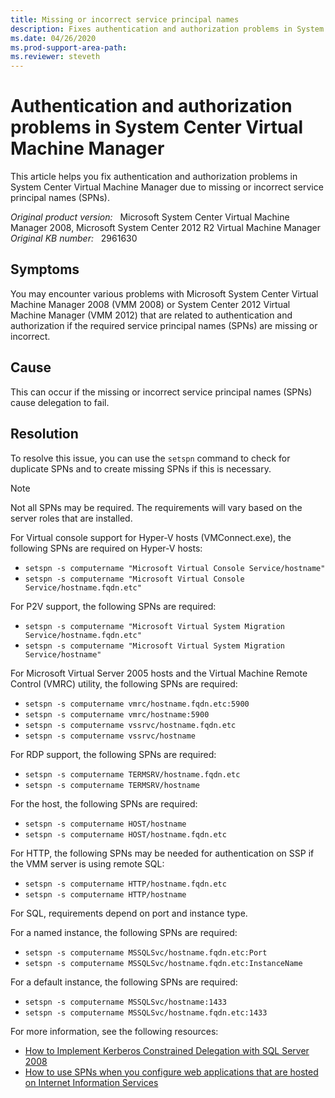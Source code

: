 ```yaml
---
title: Missing or incorrect service principal names
description: Fixes authentication and authorization problems in System Center Virtual Machine Manager due to missing or incorrect service principal names.
ms.date: 04/26/2020
ms.prod-support-area-path: 
ms.reviewer: steveth
---
```

# Authentication and authorization problems in System Center Virtual Machine Manager

This article helps you fix authentication and authorization problems in System Center Virtual Machine Manager due to missing or incorrect service principal names (SPNs).

_Original product version:_ &nbsp; Microsoft System Center Virtual Machine Manager 2008, Microsoft System Center 2012 R2 Virtual Machine Manager  
_Original KB number:_ &nbsp; 2961630

## Symptoms

You may encounter various problems with Microsoft System Center Virtual Machine Manager 2008 (VMM 2008) or System Center 2012 Virtual Machine Manager (VMM 2012) that are related to authentication and authorization if the required service principal names (SPNs) are missing or incorrect.

## Cause

This can occur if the missing or incorrect service principal names (SPNs) cause delegation to fail.

## Resolution

To resolve this issue, you can use the `setspn` command to check for duplicate SPNs and to create missing SPNs if this is necessary.

> [!NOTE]
> Not all SPNs may be required. The requirements will vary based on the server roles that are installed.

For Virtual console support for Hyper-V hosts (VMConnect.exe), the following SPNs are required on Hyper-V hosts:

- `setspn -s computername "Microsoft Virtual Console Service/hostname"`
- `setspn -s computername "Microsoft Virtual Console Service/hostname.fqdn.etc"`

For P2V support, the following SPNs are required:

- `setspn -s computername "Microsoft Virtual System Migration Service/hostname.fqdn.etc"`
- `setspn -s computername "Microsoft Virtual System Migration Service/hostname"`

For Microsoft Virtual Server 2005 hosts and the Virtual Machine Remote Control (VMRC) utility, the following SPNs are required:

- `setspn -s computername vmrc/hostname.fqdn.etc:5900`
- `setspn -s computername vmrc/hostname:5900`
- `setspn -s computername vssrvc/hostname.fqdn.etc`
- `setspn -s computername vssrvc/hostname`

For RDP support, the following SPNs are required:

- `setspn -s computername TERMSRV/hostname.fqdn.etc`
- `setspn -s computername TERMSRV/hostname`

For the host, the following SPNs are required:

- `setspn -s computername HOST/hostname`
- `setspn -s computername HOST/hostname.fqdn.etc`

For HTTP, the following SPNs may be needed for authentication on SSP if the VMM server is using remote SQL:

- `setspn -s computername HTTP/hostname.fqdn.etc`
- `setspn -s computername HTTP/hostname`

For SQL, requirements depend on port and instance type.

For a named instance, the following SPNs are required:

- `setspn -s computername MSSQLSvc/hostname.fqdn.etc:Port`
- `setspn -s computername MSSQLSvc/hostname.fqdn.etc:InstanceName`

For a default instance, the following SPNs are required:

- `setspn -s computername MSSQLSvc/hostname:1433`
- `setspn -s computername MSSQLSvc/hostname.fqdn.etc:1433`

For more information, see the following resources:

- [How to Implement Kerberos Constrained Delegation with SQL Server 2008](/previous-versions/sql/sql-server-2008/ee191523(v=sql.100)?redirectedfrom=MSDN)
- [How to use SPNs when you configure web applications that are hosted on Internet Information Services](https://support.microsoft.com/help/929650)
